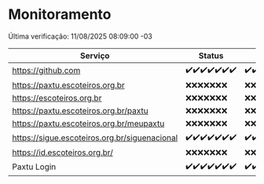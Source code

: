 # Monitoramento

Última verificação: 11/08/2025 08:09:00 -03

|Serviço|Status|Últimas 24h|
|---|---|---|
|https://github.com|<span title="2025-08-04: OK=22">✔️</span><span title="2025-08-05: OK=22">✔️</span><span title="2025-08-06: OK=22">✔️</span><span title="2025-08-07: OK=22">✔️</span><span title="2025-08-08: OK=22">✔️</span><span title="2025-08-09: OK=23">✔️</span><span title="2025-08-10: OK=10">✔️</span>|<span title="10/08/2025 09:17:00 -03 : 200">✔️</span><span title="10/08/2025 10:22:00 -03 : 200">✔️</span><span title="10/08/2025 11:08:00 -03 : 200">✔️</span><span title="10/08/2025 12:08:00 -03 : 200">✔️</span><span title="10/08/2025 13:10:00 -03 : 200">✔️</span><span title="10/08/2025 14:07:00 -03 : 200">✔️</span><span title="10/08/2025 15:12:00 -03 : 200">✔️</span><span title="10/08/2025 16:07:00 -03 : 200">✔️</span><span title="10/08/2025 17:10:00 -03 : 200">✔️</span><span title="10/08/2025 18:08:00 -03 : 200">✔️</span><span title="10/08/2025 19:09:00 -03 : 200">✔️</span><span title="10/08/2025 20:09:00 -03 : 200">✔️</span><span title="10/08/2025 21:55:00 -03 : 200">✔️</span><span title="10/08/2025 23:56:00 -03 : 200">✔️</span><span title="11/08/2025 01:00:00 -03 : 200">✔️</span><span title="11/08/2025 02:19:00 -03 : 200">✔️</span><span title="11/08/2025 03:17:00 -03 : 200">✔️</span><span title="11/08/2025 04:16:00 -03 : 200">✔️</span><span title="11/08/2025 05:15:00 -03 : 200">✔️</span><span title="11/08/2025 06:15:00 -03 : 200">✔️</span><span title="11/08/2025 07:11:00 -03 : 200">✔️</span><span title="11/08/2025 08:09:00 -03 : 200">✔️</span>|
|https://paxtu.escoteiros.org.br|<span title="2025-08-04: Falhas=22">❌</span><span title="2025-08-05: Falhas=22">❌</span><span title="2025-08-06: Falhas=22">❌</span><span title="2025-08-07: Falhas=22">❌</span><span title="2025-08-08: Falhas=22">❌</span><span title="2025-08-09: Falhas=23">❌</span><span title="2025-08-10: Falhas=10">❌</span>|<span title="10/08/2025 09:17:00 -03 : 403">❌</span><span title="10/08/2025 10:22:00 -03 : 403">❌</span><span title="10/08/2025 11:08:00 -03 : 403">❌</span><span title="10/08/2025 12:08:00 -03 : 403">❌</span><span title="10/08/2025 13:10:00 -03 : 403">❌</span><span title="10/08/2025 14:07:00 -03 : 403">❌</span><span title="10/08/2025 15:12:00 -03 : 403">❌</span><span title="10/08/2025 16:07:00 -03 : 403">❌</span><span title="10/08/2025 17:10:00 -03 : 403">❌</span><span title="10/08/2025 18:08:00 -03 : 403">❌</span><span title="10/08/2025 19:09:00 -03 : 403">❌</span><span title="10/08/2025 20:09:00 -03 : 403">❌</span><span title="10/08/2025 21:55:00 -03 : 403">❌</span><span title="10/08/2025 23:56:00 -03 : 403">❌</span><span title="11/08/2025 01:00:00 -03 : 403">❌</span><span title="11/08/2025 02:19:00 -03 : 403">❌</span><span title="11/08/2025 03:17:00 -03 : 403">❌</span><span title="11/08/2025 04:16:00 -03 : 403">❌</span><span title="11/08/2025 05:15:00 -03 : 403">❌</span><span title="11/08/2025 06:15:00 -03 : 403">❌</span><span title="11/08/2025 07:11:00 -03 : 403">❌</span><span title="11/08/2025 08:09:00 -03 : 403">❌</span>|
|https://escoteiros.org.br|<span title="2025-08-04: Falhas=22">❌</span><span title="2025-08-05: Falhas=22">❌</span><span title="2025-08-06: Falhas=22">❌</span><span title="2025-08-07: Falhas=22">❌</span><span title="2025-08-08: Falhas=22">❌</span><span title="2025-08-09: Falhas=23">❌</span><span title="2025-08-10: Falhas=10">❌</span>|<span title="10/08/2025 09:17:00 -03 : 403">❌</span><span title="10/08/2025 10:22:00 -03 : 403">❌</span><span title="10/08/2025 11:08:00 -03 : 403">❌</span><span title="10/08/2025 12:08:00 -03 : 403">❌</span><span title="10/08/2025 13:10:00 -03 : 403">❌</span><span title="10/08/2025 14:07:00 -03 : 403">❌</span><span title="10/08/2025 15:12:00 -03 : 403">❌</span><span title="10/08/2025 16:07:00 -03 : 403">❌</span><span title="10/08/2025 17:10:00 -03 : 403">❌</span><span title="10/08/2025 18:08:00 -03 : 403">❌</span><span title="10/08/2025 19:09:00 -03 : 403">❌</span><span title="10/08/2025 20:09:00 -03 : 403">❌</span><span title="10/08/2025 21:55:00 -03 : 403">❌</span><span title="10/08/2025 23:56:00 -03 : 403">❌</span><span title="11/08/2025 01:00:00 -03 : 403">❌</span><span title="11/08/2025 02:19:00 -03 : 403">❌</span><span title="11/08/2025 03:17:00 -03 : 403">❌</span><span title="11/08/2025 04:16:00 -03 : 403">❌</span><span title="11/08/2025 05:15:00 -03 : 403">❌</span><span title="11/08/2025 06:15:00 -03 : 403">❌</span><span title="11/08/2025 07:11:00 -03 : 403">❌</span><span title="11/08/2025 08:09:00 -03 : 403">❌</span>|
|https://paxtu.escoteiros.org.br/paxtu|<span title="2025-08-04: Falhas=22">❌</span><span title="2025-08-05: Falhas=22">❌</span><span title="2025-08-06: Falhas=22">❌</span><span title="2025-08-07: Falhas=22">❌</span><span title="2025-08-08: Falhas=22">❌</span><span title="2025-08-09: Falhas=23">❌</span><span title="2025-08-10: Falhas=10">❌</span>|<span title="10/08/2025 09:17:00 -03 : 403">❌</span><span title="10/08/2025 10:22:00 -03 : 403">❌</span><span title="10/08/2025 11:08:00 -03 : 403">❌</span><span title="10/08/2025 12:08:00 -03 : 403">❌</span><span title="10/08/2025 13:10:00 -03 : 403">❌</span><span title="10/08/2025 14:07:00 -03 : 403">❌</span><span title="10/08/2025 15:12:00 -03 : 403">❌</span><span title="10/08/2025 16:07:00 -03 : 403">❌</span><span title="10/08/2025 17:10:00 -03 : 403">❌</span><span title="10/08/2025 18:08:00 -03 : 403">❌</span><span title="10/08/2025 19:09:00 -03 : 403">❌</span><span title="10/08/2025 20:09:00 -03 : 403">❌</span><span title="10/08/2025 21:55:00 -03 : 403">❌</span><span title="10/08/2025 23:56:00 -03 : 403">❌</span><span title="11/08/2025 01:00:00 -03 : 403">❌</span><span title="11/08/2025 02:19:00 -03 : 403">❌</span><span title="11/08/2025 03:17:00 -03 : 403">❌</span><span title="11/08/2025 04:16:00 -03 : 403">❌</span><span title="11/08/2025 05:15:00 -03 : 403">❌</span><span title="11/08/2025 06:15:00 -03 : 403">❌</span><span title="11/08/2025 07:11:00 -03 : 403">❌</span><span title="11/08/2025 08:09:00 -03 : 403">❌</span>|
|https://paxtu.escoteiros.org.br/meupaxtu|<span title="2025-08-04: Falhas=22">❌</span><span title="2025-08-05: Falhas=22">❌</span><span title="2025-08-06: Falhas=22">❌</span><span title="2025-08-07: Falhas=22">❌</span><span title="2025-08-08: Falhas=22">❌</span><span title="2025-08-09: Falhas=23">❌</span><span title="2025-08-10: Falhas=10">❌</span>|<span title="10/08/2025 09:17:00 -03 : 403">❌</span><span title="10/08/2025 10:22:00 -03 : 403">❌</span><span title="10/08/2025 11:08:00 -03 : 403">❌</span><span title="10/08/2025 12:08:00 -03 : 403">❌</span><span title="10/08/2025 13:10:00 -03 : 403">❌</span><span title="10/08/2025 14:07:00 -03 : 403">❌</span><span title="10/08/2025 15:12:00 -03 : 403">❌</span><span title="10/08/2025 16:07:00 -03 : 403">❌</span><span title="10/08/2025 17:10:00 -03 : 403">❌</span><span title="10/08/2025 18:08:00 -03 : 403">❌</span><span title="10/08/2025 19:09:00 -03 : 403">❌</span><span title="10/08/2025 20:09:00 -03 : 403">❌</span><span title="10/08/2025 21:55:00 -03 : 403">❌</span><span title="10/08/2025 23:56:00 -03 : 403">❌</span><span title="11/08/2025 01:00:00 -03 : 403">❌</span><span title="11/08/2025 02:19:00 -03 : 403">❌</span><span title="11/08/2025 03:17:00 -03 : 403">❌</span><span title="11/08/2025 04:16:00 -03 : 403">❌</span><span title="11/08/2025 05:15:00 -03 : 403">❌</span><span title="11/08/2025 06:15:00 -03 : 403">❌</span><span title="11/08/2025 07:11:00 -03 : 403">❌</span><span title="11/08/2025 08:09:00 -03 : 403">❌</span>|
|https://sigue.escoteiros.org.br/siguenacional|<span title="2025-08-04: OK=22">✔️</span><span title="2025-08-05: OK=22">✔️</span><span title="2025-08-06: OK=22">✔️</span><span title="2025-08-07: OK=22">✔️</span><span title="2025-08-08: OK=22">✔️</span><span title="2025-08-09: OK=23">✔️</span><span title="2025-08-10: OK=10">✔️</span>|<span title="10/08/2025 09:17:00 -03 : 200">✔️</span><span title="10/08/2025 10:22:00 -03 : 200">✔️</span><span title="10/08/2025 11:08:00 -03 : 200">✔️</span><span title="10/08/2025 12:08:00 -03 : 200">✔️</span><span title="10/08/2025 13:10:00 -03 : 200">✔️</span><span title="10/08/2025 14:07:00 -03 : 200">✔️</span><span title="10/08/2025 15:12:00 -03 : 200">✔️</span><span title="10/08/2025 16:07:00 -03 : 200">✔️</span><span title="10/08/2025 17:10:00 -03 : 200">✔️</span><span title="10/08/2025 18:08:00 -03 : 200">✔️</span><span title="10/08/2025 19:09:00 -03 : 200">✔️</span><span title="10/08/2025 20:09:00 -03 : 200">✔️</span><span title="10/08/2025 21:55:00 -03 : 200">✔️</span><span title="10/08/2025 23:56:00 -03 : 200">✔️</span><span title="11/08/2025 01:00:00 -03 : 200">✔️</span><span title="11/08/2025 02:19:00 -03 : 200">✔️</span><span title="11/08/2025 03:17:00 -03 : 200">✔️</span><span title="11/08/2025 04:16:00 -03 : 200">✔️</span><span title="11/08/2025 05:15:00 -03 : 200">✔️</span><span title="11/08/2025 06:15:00 -03 : 200">✔️</span><span title="11/08/2025 07:11:00 -03 : 200">✔️</span><span title="11/08/2025 08:09:00 -03 : 200">✔️</span>|
|https://id.escoteiros.org.br/|<span title="2025-08-04: Falhas=22">❌</span><span title="2025-08-05: Falhas=22">❌</span><span title="2025-08-06: Falhas=22">❌</span><span title="2025-08-07: Falhas=22">❌</span><span title="2025-08-08: Falhas=22">❌</span><span title="2025-08-09: Falhas=23">❌</span><span title="2025-08-10: Falhas=10">❌</span>|<span title="10/08/2025 09:17:00 -03 : 403">❌</span><span title="10/08/2025 10:22:00 -03 : 403">❌</span><span title="10/08/2025 11:08:00 -03 : 403">❌</span><span title="10/08/2025 12:08:00 -03 : 403">❌</span><span title="10/08/2025 13:10:00 -03 : 403">❌</span><span title="10/08/2025 14:07:00 -03 : 403">❌</span><span title="10/08/2025 15:12:00 -03 : 403">❌</span><span title="10/08/2025 16:07:00 -03 : 403">❌</span><span title="10/08/2025 17:10:00 -03 : 403">❌</span><span title="10/08/2025 18:08:00 -03 : 403">❌</span><span title="10/08/2025 19:09:00 -03 : 403">❌</span><span title="10/08/2025 20:09:00 -03 : 403">❌</span><span title="10/08/2025 21:55:00 -03 : 403">❌</span><span title="10/08/2025 23:56:00 -03 : 403">❌</span><span title="11/08/2025 01:00:00 -03 : 403">❌</span><span title="11/08/2025 02:19:00 -03 : 403">❌</span><span title="11/08/2025 03:17:00 -03 : 403">❌</span><span title="11/08/2025 04:16:00 -03 : 403">❌</span><span title="11/08/2025 05:15:00 -03 : 403">❌</span><span title="11/08/2025 06:15:00 -03 : 403">❌</span><span title="11/08/2025 07:11:00 -03 : 403">❌</span><span title="11/08/2025 08:09:00 -03 : 403">❌</span>|
|Paxtu Login|<span title="2025-08-04: OK=22">✔️</span><span title="2025-08-05: OK=22">✔️</span><span title="2025-08-06: OK=22">✔️</span><span title="2025-08-07: OK=22">✔️</span><span title="2025-08-08: OK=22">✔️</span><span title="2025-08-09: OK=23">✔️</span><span title="2025-08-10: OK=10">✔️</span>|<span title="10/08/2025 09:17:00 -03 : 200">✔️</span><span title="10/08/2025 10:22:00 -03 : 200">✔️</span><span title="10/08/2025 11:08:00 -03 : 200">✔️</span><span title="10/08/2025 12:08:00 -03 : 200">✔️</span><span title="10/08/2025 13:10:00 -03 : 200">✔️</span><span title="10/08/2025 14:07:00 -03 : 200">✔️</span><span title="10/08/2025 15:12:00 -03 : 200">✔️</span><span title="10/08/2025 16:07:00 -03 : 200">✔️</span><span title="10/08/2025 17:10:00 -03 : 200">✔️</span><span title="10/08/2025 18:08:00 -03 : 200">✔️</span><span title="10/08/2025 19:09:00 -03 : 200">✔️</span><span title="10/08/2025 20:09:00 -03 : 200">✔️</span><span title="10/08/2025 21:55:00 -03 : 200">✔️</span><span title="10/08/2025 23:56:00 -03 : 200">✔️</span><span title="11/08/2025 01:00:00 -03 : 200">✔️</span><span title="11/08/2025 02:19:00 -03 : 200">✔️</span><span title="11/08/2025 03:17:00 -03 : 200">✔️</span><span title="11/08/2025 04:16:00 -03 : 200">✔️</span><span title="11/08/2025 05:15:00 -03 : 200">✔️</span><span title="11/08/2025 06:15:00 -03 : 200">✔️</span><span title="11/08/2025 07:11:00 -03 : 200">✔️</span><span title="11/08/2025 08:09:00 -03 : 200">✔️</span>|
